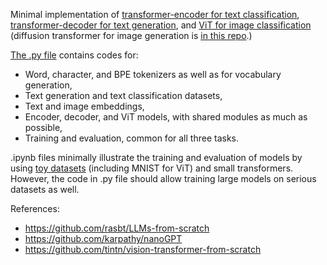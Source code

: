 Minimal implementation of [transformer-encoder for text classification](https://nbviewer.org/github/akrvrdr/NanoTransformer/blob/main/transformer_encoder_text_classification.ipynb), [transformer-decoder for text generation](https://nbviewer.org/github/akrvrdr/NanoTransformer/blob/main/transformer_decoder_text%20_generation.ipynb), and [ViT for image classification](https://nbviewer.org/github/akrvrdr/NanoTransformer/blob/main/vision_transformer_image_classification.ipynb) (diffusion transformer for image generation is [in this repo](https://github.com/akrvrdr/NanoDiffusion).)

[The .py file](https://github.com/akrvrdr/NanoTransformer/blob/main/transformer_utils.py) contains codes for: 
- Word, character, and BPE tokenizers as well as for vocabulary generation,
- Text generation and text classification datasets,
- Text and image embeddings,
- Encoder, decoder, and ViT models, with shared modules as much as possible,
- Training and evaluation, common for all three tasks.

.ipynb files minimally illustrate the training and evaluation of models by using [toy datasets](https://github.com/akrvrdr/NanoTransformer/tree/main/training%20data) (including MNIST for ViT) and small transformers. However, the code in .py file should allow training large models on serious datasets as well.

References:
- https://github.com/rasbt/LLMs-from-scratch
- https://github.com/karpathy/nanoGPT
- https://github.com/tintn/vision-transformer-from-scratch
